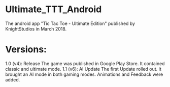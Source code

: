 # Ultimate_TTT_Android
The android app "Tic Tac Toe - Ultimate Edition" published by KnightStudios in March 2018.



# Versions:
1.0 (v4): Release     The game was published in Google Play Store. It contained classic and ultimate mode. 
1.1 (v6): AI Update   The first Update rolled out. It brought an AI mode in both gaming modes. Animations and Feedback were added.
